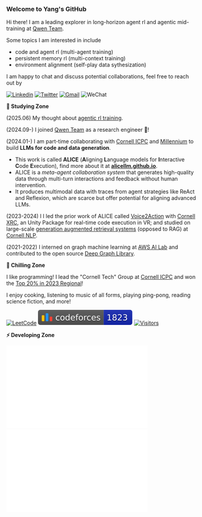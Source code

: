<!--
**yang-su2000/yang-su2000** is a ✨ _special_ ✨ repository because its `README.md` (this file) appears on your GitHub profile.

Here are some ideas to get you started:

- 🔭 I’m currently working on ...
- 🌱 I’m currently learning ...
- 👯 I’m looking to collaborate on ...
- 🤔 I’m looking for help with ...
- 💬 Ask me about ...
- 📫 How to reach me: ...
- 😄 Pronouns: ...
- ⚡ Fun fact: ...
-->

### Welcome to Yang's GitHub

Hi there! I am a leading explorer in long-horizon agent rl and agentic mid-training at [Qwen Team](https://qwenlm.github.io/).

Some topics I am interested in include
- code and agent rl (multi-agent training)
- persistent memory rl (multi-context training)
- environment alignment (self-play data sythesization)

I am happy to chat and discuss potential collaborations, feel free to reach out by

[![Linkedin](https://img.shields.io/badge/-Yang-blue?style=flat-square&logo=Linkedin&logoColor=white&link=https://www.linkedin.com/in/yang-su2000/)](https://www.linkedin.com/in/yang-su2000/) 
[![Twitter](https://img.shields.io/badge/-YangSu2000-4B9AE5?style=flat&logo=Twitter&logoColor=white&link=https://twitter.com/YangSu2000)](https://twitter.com/YangSu2000)
[![Gmail](https://img.shields.io/badge/-ys724@cornell.edu-c14438?style=flat-square&logo=Gmail&logoColor=white&link=mailto:ys724@cornell.edu)](mailto:ys724@cornell.edu)
![WeChat](https://img.shields.io/badge/qdsuyang-07C160?style=flat-square&logo=wechat&logoColor=white)
<!-- 
[![LeetCode](https://img.shields.io/badge/-LeetCode-5CB85C?style=flat&logo=leetcode&logoColor=white&link=https://leetcode.com/shinever)](https://leetcode.com/shinever)
[![CodeForces](https://img.shields.io/badge/-CodeForces-D9534F?style=flat&logo=codeforces&logoColor=white&link=https://codeforces.com/profile/shinever)](https://codeforces.com/profile/shinever)
 -->

<b> 🌟 Studying Zone </b>

(2025.06) My thought about [agentic rl training](https://romantic-euphonium-dbb.notion.site/talk-about-agent-cn).

(2024.09-) I joined [Qwen Team](https://qwenlm.github.io/) as a research engineer 🥝!

(2024.01-) I am part-time collaborating with [Cornell ICPC](https://www.cs.cornell.edu/acm/) and [Millennium](https://www.mlp.com/) to build **LLMs for code and data generation**.
- This work is called **ALICE** (**A**ligning **L**anguage models for **I**nteractive **C**ode **E**xecution), find more about it at [**alicellm.github.io**](https://alicellm.github.io).
- ALICE is a *meta-agent collaboration system* that generates high-quality data through multi-turn interactions and feedback without human intervention.
- It produces multimodal data with traces from agent strategies like ReAct and Reflexion, which are scarce but offer potential for aligning advanced LLMs.

(2023-2024) I I led the prior work of ALICE called [Voice2Action](https://github.com/yang-su2000/Voice2Action) with [Cornell XRC](https://xr.cornell.edu/collaboratory), an Unity Package for real-time code execution in VR; and studied on large-scale [generation augmented retrieval systems](https://drive.google.com/file/d/1Gz3ZR95sBKAnPyzTlQi5HqO8tzzE_qQs/view?usp=drive_link) (opposed to RAG) at [Cornell NLP](https://nlp.cornell.edu/).

(2021-2022) I interned on graph machine learning at [AWS AI Lab](https://www.amazonaws.cn/en/ailab/) and contributed to the open source [Deep Graph Library](https://github.com/dmlc/dgl).

<b> 👀 Chilling Zone </b>

I like programming! I lead the "Cornell Tech" Group at [Cornell ICPC](https://www.cs.cornell.edu/acm/) and won the [Top 20% in 2023 Regional](http://acmgnyr.org/year2023/scoreboard_final/index.html)!

I enjoy cooking, listening to music of all forms, playing ping-pong, reading science fiction, and more!

[![LeetCode](https://cp-logo.vercel.app/leetcode/shinever)](https://leetcode.com/shinever/)
[![CodeForces](https://raw.githubusercontent.com/yang-su2000/cf-stats/main/output/max_rating.svg)](https://codeforces.com/profile/shinever)
[![Visitors](https://komarev.com/ghpvc/?username=yang-su2000)](https://github.com/yang-su2000/)

<b>⚡ Developing Zone</b>
<p float="left">
<img width="375em" src="https://raw.githubusercontent.com/yang-su2000/github-stats/master/generated/overview.svg#gh-light-mode-only" /> 
<!-- <img height="214em" src="https://github-readme-stats.vercel.app/api/top-langs/?username=yang-su2000&hide=notjupyter%20notebook&exclude_repo=N/A&custom_title=Most%20Used%20Languages&langs_count=4" /> -->
<img width="375em" src="https://raw.githubusercontent.com/yang-su2000/github-stats/master/generated/languages.svg#gh-light-mode-only"/>
</p>

<!-- 
<b>&#128200; "Accepted" Zone</b>
<p float="left">
<img width="350em" src="https://leetcard.jacoblin.cool/shinever?theme=light&ext=contest" />
<img width="400em" src="https://raw.githubusercontent.com/yang-su2000/cf-stats/main/output/light_card.svg" />
</p>
 -->

<!-- ![AtCoder Trophies](https://atcoder-trophies.vercel.app/api/v1/atcoder?username=shinever) -->

<!-- ![GitHub stats](https://github-readme-stats.vercel.app/api?username=yang-su2000&show_icons=true&count_private=true&theme=algolia&custom_title=GitHub%20Stats&include_all_commits=true&hide=issues&hide_title=true&card_width=400)
![Languages](https://github-readme-stats.vercel.app/api/top-langs/?username=yang-su2000&layout=compact&hide=jupyter%20notebook&theme=algolia&custom_title=Top%20Languages&langs_count=4)
![LeetCode stats](https://leetcard.jacoblin.cool/shinever?theme=dark&ext=contest) -->
